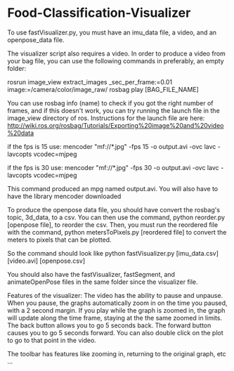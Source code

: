 # Food-Classification-Visualizer

To use fastVisualizer.py, you must have an imu_data file, a video, and an openpose_data file.

The visualizer script also requires a video. In order to produce a video from your bag file, you can use the following commands in preferably, an empty folder:

rosrun image_view extract_images _sec_per_frame:=0.01 image:=/camera/color/image_raw/
rosbag play [BAG_FILE_NAME]

You can use rosbag info (name) to check if you got the right number of frames, and if this doesn't work, you can try running the launch file in the image_view directory of ros.
Instructions for the launch file are here: http://wiki.ros.org/rosbag/Tutorials/Exporting%20image%20and%20video%20data

if the fps is 15 use:
mencoder "mf://*.jpg" -fps 15 -o output.avi -ovc lavc -lavcopts vcodec=mjpeg

if the fps is 30 use:
mencoder "mf://*.jpg" -fps 30 -o output.avi -ovc lavc -lavcopts vcodec=mjpeg

This command produced an mpg named output.avi. You will also have to have the library mencoder downloaded

To produce the openpose data file, you should have convert the rosbag's topic, 3d_data, to a csv. You can then use the command, python reorder.py [openpose file], to reorder the csv. Then, you must run the reordered file with the command, python metersToPixels.py [reordered file] to convert the meters to pixels that can be plotted.

So the command should look like
python fastVisualizer.py [imu_data.csv] [video.avi] [openpose.csv]

You should also have the fastVisualizer, fastSegment, and animateOpenPose files in the same folder since the visualizer file.

Features of the visualizer:
The video has the ability to pause and unpause. When you pause, the graphs automatically zoom in on the time you paused, with a 2 second margin. If you play while the graph is zoomed in, the graph will update along the time frame, staying at the the same zoomed in limits. The back button allows you to go 5 seconds back. The forward button causes you to go 5 seconds forward. You can also double click on the plot to go to that point in the video.

The toolbar has features like zooming in, returning to the original graph, etc ...
